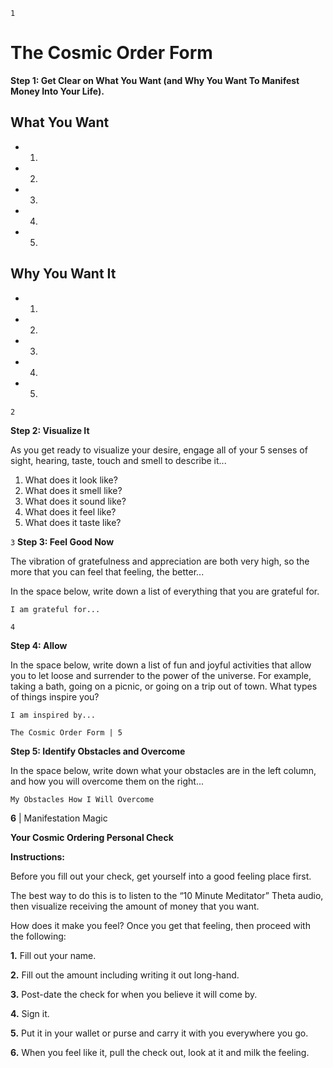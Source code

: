 ```1```
# The Cosmic Order Form

**Step 1: Get Clear on What You Want (and Why You Want To
Manifest Money Into Your Life).**


## What You Want

* 1)
* 2)
* 3)
* 4)
* 5)



## Why You Want It

* 1)
* 2)
* 3)
* 4)
* 5)

```2```

**Step 2: Visualize It**

As you get ready to visualize your desire, engage all of your 5 senses of
sight, hearing, taste, touch and smell to describe it...

1. What does it look like?
2. What does it smell like?
3. What does it sound like?
4. What does it feel like?
5. What does it taste like?


```3```
**Step 3: Feel Good Now**

The vibration of gratefulness and appreciation are both very high, so
the more that you can feel that feeling, the better...

In the space below, write down a list of everything that you are
grateful for.

```
I am grateful for...
```

```4```

**Step 4: Allow**

In the space below, write down a list of fun and joyful activities that
allow you to let loose and surrender to the power of the universe. For
example, taking a bath, going on a picnic, or going on a trip out of
town. What types of things inspire you?

```
I am inspired by...
```

```
The Cosmic Order Form | 5
```
**Step 5: Identify Obstacles and Overcome**

In the space below, write down what your obstacles are in the left
column, and how you will overcome them on the right...

```
My Obstacles How I Will Overcome
```

**6** | Manifestation Magic

**Your Cosmic Ordering Personal Check**

**Instructions:**

Before you fill out your check, get yourself into a good feeling
place first.

The best way to do this is to listen to the “10 Minute Meditator” Theta
audio, then visualize receiving the amount of money that you want.

How does it make you feel? Once you get that feeling, then proceed
with the following:

**1.** Fill out your name.

**2.** Fill out the amount including writing it out long-hand.

**3.** Post-date the check for when you believe it will come by.

**4.** Sign it.

**5.** Put it in your wallet or purse and carry it with you everywhere
you go.

**6.** When you feel like it, pull the check out, look at it and milk the
feeling.


